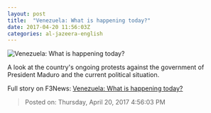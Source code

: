 ```yaml
---
layout: post
title:  "Venezuela: What is happening today?"
date: 2017-04-20 11:56:03Z
categories: al-jazeera-english
---
```


![Venezuela: What is happening today?](http://www.aljazeera.com/mritems/Images/2017/4/18/5e4e270512a64ee39bd91945483cfcf8_18.jpg)

A look at the country's ongoing protests against the government of President Maduro and the current political situation.


Full story on F3News: [Venezuela: What is happening today?](http://www.f3nws.com/n/qzXUeC)

> Posted on: Thursday, April 20, 2017 4:56:03 PM
